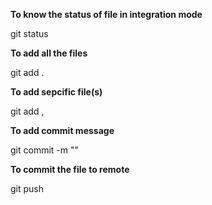 **To know the status of file in integration mode**

git status

**To add all the files**

git add .

**To add sepcific file(s)**

git add <filename>, <filename>

**To add commit message**

git commit -m "<message>"

**To commit the file to remote**

git push


